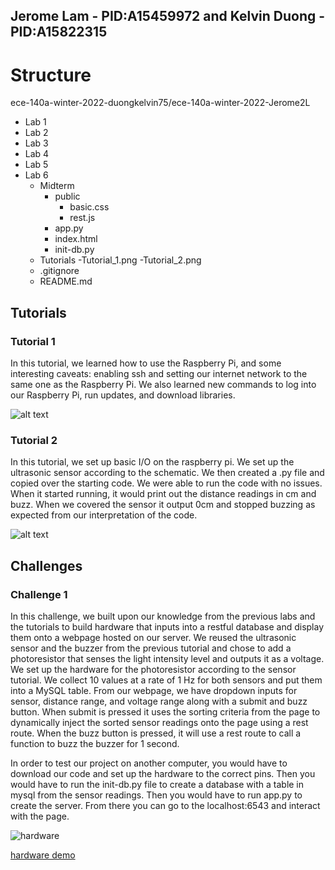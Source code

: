## Jerome Lam - PID:A15459972 and Kelvin Duong - PID:A15822315 

# Structure 
ece-140a-winter-2022-duongkelvin75/ece-140a-winter-2022-Jerome2L
- Lab 1
- Lab 2
- Lab 3
- Lab 4
- Lab 5
- Lab 6
	- Midterm 
		- public
			- basic.css
			- rest.js
		- app.py
		- index.html
		- init-db.py
    - Tutorials
        -Tutorial_1.png
        -Tutorial_2.png
	- .gitignore
	- README.md


## Tutorials
### Tutorial 1
In this tutorial, we learned how to use the Raspberry Pi, and some interesting caveats: enabling ssh and setting our internet network to the same one as the Raspberry Pi. We also learned new commands to log into our Raspberry Pi, run updates, and download libraries. 

![alt text](https://github.com/UCSD-ECE140/ece-140a-winter-2022-Jerome2L/blob/master/Lab%206/Tutorials/Tutorial_1.png)

### Tutorial 2
In this tutorial, we set up basic I/O on the raspberry pi. We set up the ultrasonic sensor according to the schematic. We then created a .py file and copied over the starting code. We were able to run the code with no issues. When it started running, it would print out the distance readings in cm and buzz. When we covered the sensor it output 0cm and stopped buzzing as expected from our interpretation of the code.

![alt text](https://github.com/UCSD-ECE140/ece-140a-winter-2022-Jerome2L/blob/master/Lab%206/Tutorials/Tutorial_2.png)

## Challenges
### Challenge 1

In this challenge, we built upon our knowledge from the previous labs and the tutorials to build hardware that inputs into a restful database and display them onto a webpage hosted on our server. We reused the ultrasonic sensor and the buzzer from the previous tutorial and chose to add a photoresistor that senses the light intensity level and outputs it as a voltage. We set up the hardware for the photoresistor according to the sensor tutorial. We collect 10 values at a rate of 1 Hz for both sensors and put them into a MySQL table. From our webpage, we have dropdown inputs for sensor, distance range, and voltage range along with a submit and buzz button. When submit is pressed it uses the sorting criteria from the page to dynamically inject the sorted sensor readings onto the page using a rest route. When the buzz button is pressed, it will use a rest route to call a function to buzz the buzzer for 1 second.

In order to test our project on another computer, you would have to download our code and set up the hardware to the correct pins. Then you would have to run the init-db.py file to create a database with a table in mysql from the sensor readings. Then you would have to run app.py to create the server. From there you can go to the localhost:6543 and interact with the page.

![hardware](https://github.com/UCSD-ECE140/ece-140a-winter-2022-Jerome2L/blob/master/Lab%206/Midterm/Midterm_Hardware.JPG)

[hardware demo](https://youtu.be/kU6EW680FFU)


